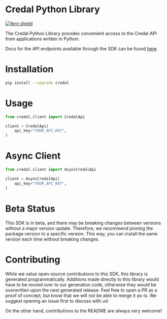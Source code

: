 <!-- Begin Title, generated by Fern  -->
# Credal Python Library

[![fern shield](https://img.shields.io/badge/%F0%9F%8C%BF-SDK%20generated%20by%20Fern-brightgreen)](https://github.com/fern-api/fern)

The Credal Python Library provides convenient access to the Credal API from applications written in Python.

Docs for the API endpoints available through the SDK can be found [here](https://docs.credal.ai/getting-started/overview).
<!-- End Title  -->

<!-- Begin Installation, generated by Fern  -->
# Installation

```sh
pip install --upgrade credal
```
<!-- End Installation  -->

<!-- Begin Usage, generated by Fern  -->
# Usage

```python
from credal.client import CredalApi

client = CredalApi(
    api_key="YOUR_API_KEY",
)
```
<!-- End Usage  -->

<!-- Begin Async Usage, generated by Fern  -->
# Async Client

```python
from credal.client import AsyncCredalApi

client = AsyncCredalApi(
    api_key="YOUR_API_KEY",
)
```
<!-- End Async Usage  -->

<!-- Begin Status, generated by Fern  -->
# Beta Status

This SDK is in beta, and there may be breaking changes between versions without a major 
version update. Therefore, we recommend pinning the package version to a specific version. 
This way, you can install the same version each time without breaking changes.
<!-- End Status  -->

<!-- Begin Contributing, generated by Fern  -->
# Contributing

While we value open-source contributions to this SDK, this library is generated programmatically. 
Additions made directly to this library would have to be moved over to our generation code, 
otherwise they would be overwritten upon the next generated release. Feel free to open a PR as
 a proof of concept, but know that we will not be able to merge it as-is. We suggest opening 
an issue first to discuss with us!

On the other hand, contributions to the README are always very welcome!
<!-- End Contributing  -->

